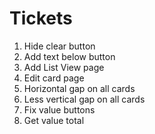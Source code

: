 # Tickets

1. Hide clear button
2. Add text below button
3. Add List View page
4. Edit card page
5. Horizontal gap on all cards
6. Less vertical gap on all cards
7. Fix value buttons
8. Get value total